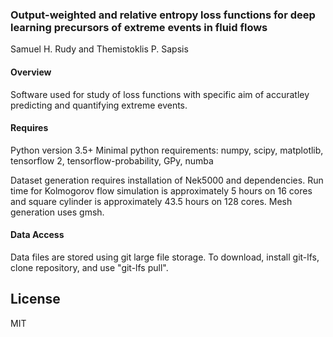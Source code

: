 ### Output-weighted and relative entropy loss functions for deep learning precursors of extreme events in fluid flows

Samuel H. Rudy and Themistoklis P. Sapsis

#### Overview

Software used for study of loss functions with specific aim of accuratley predicting and quantifying extreme events.

#### Requires

Python version 3.5+
Minimal python requirements: numpy, scipy, matplotlib, tensorflow 2, tensorflow-probability, GPy, numba

Dataset generation requires installation of Nek5000 and dependencies.  Run time for Kolmogorov flow simulation is approximately 5 hours on 16 cores and square cylinder is approximately 43.5 hours on 128 cores.  Mesh generation uses gmsh.

#### Data Access

Data files are stored using git large file storage.  To download, install git-lfs, clone repository, and use "git-lfs pull".

License
----
MIT

